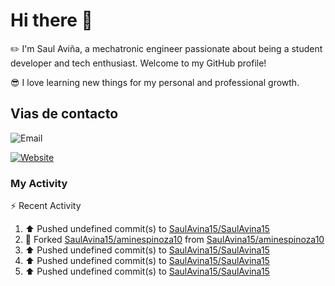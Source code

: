 # Hi there 👋

:pencil2: I'm Saul Aviña, a mechatronic engineer passionate about being a student developer and tech enthusiast. Welcome to my GitHub profile!

:sunglasses: I love learning new things for my personal and professional growth.

## Vias de contacto

![Email](https://img.shields.io/badge/email-saul.avina.15@gmail.com-blue)

[
  ![Website](https://img.shields.io/website?url=https%3A%2F%2Fwww.linkedin.com%2Fin%2Fsaul-gerardo-avina-hernandez-02b7371bb%2F&down_message=LinkedIn&down_color=blue&style=for-the-badge)
](https://www.linkedin.com/in/saul-gerardo-avina-hernandez-02b7371bb/)

### My Activity
⚡ Recent Activity

<!--RECENT_ACTIVITY:start-->
1. ⬆️ Pushed undefined commit(s) to [SaulAvina15/SaulAvina15](https://github.com/SaulAvina15/SaulAvina15)<br>
2. 🔱 Forked [SaulAvina15/aminespinoza10](https://github.com/SaulAvina15/aminespinoza10) from [SaulAvina15/aminespinoza10](https://github.com/SaulAvina15/aminespinoza10)<br>
3. ⬆️ Pushed undefined commit(s) to [SaulAvina15/SaulAvina15](https://github.com/SaulAvina15/SaulAvina15)<br>
4. ⬆️ Pushed undefined commit(s) to [SaulAvina15/SaulAvina15](https://github.com/SaulAvina15/SaulAvina15)<br>
5. ⬆️ Pushed undefined commit(s) to [SaulAvina15/SaulAvina15](https://github.com/SaulAvina15/SaulAvina15)<br>
<!--RECENT_ACTIVITY:end-->
